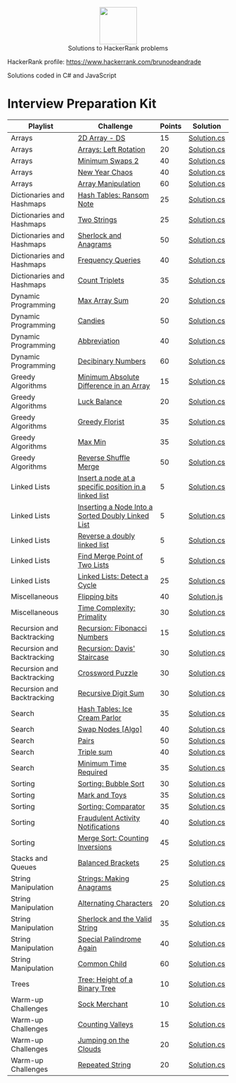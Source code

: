 <p align="center">
    <a href="https://www.hackerrank.com/brunodeandrade" target="_blank">
        <img height="85" src="https://hrcdn.net/hackerrank/assets/brand/hr_logo_new_word-4acac9b8a6a3c53b6ff4ab2a51fdfef4.png" style="max-width:100%;">
    </a>
    <br>Solutions to HackerRank problems
    <p>HackerRank profile: <a href="https://www.hackerrank.com/brunodeandrade" target="_blank">https://www.hackerrank.com/brunodeandrade</a></p>
  </p>
  
  <p>Solutions coded in C# and JavaScript</p>
  
  <h1>Interview Preparation Kit</h1>
  
  | Playlist  | Challenge | Points | Solution |
  | --------- | --------- | ------ | -------- |
  | Arrays | [2D Array - DS](https://www.hackerrank.com/challenges/2d-array/problem?h_l=interview&playlist_slugs%5B%5D=interview-preparation-kit&playlist_slugs%5B%5D=arrays) | 15 | [Solution.cs](Interview%20Preparation%20Kit/Arrays/2D%20Array%20-%20DS/Solution.cs) |
  | Arrays | [Arrays: Left Rotation](https://www.hackerrank.com/challenges/ctci-array-left-rotation/problem?h_l=interview&playlist_slugs%5B%5D=interview-preparation-kit&playlist_slugs%5B%5D=arrays) | 20 | [Solution.cs](Interview%20Preparation%20Kit/Arrays/Arrays%20Left%20Rotation/Solution.cs) |
  | Arrays | [Minimum Swaps 2](https://www.hackerrank.com/challenges/minimum-swaps-2/problem?h_l=interview&playlist_slugs%5B%5D=interview-preparation-kit&playlist_slugs%5B%5D=arrays) | 40 | [Solution.cs](Interview%20Preparation%20Kit/Arrays/Minimum%20Swaps%202/Solution.cs) |
  | Arrays | [New Year Chaos](https://www.hackerrank.com/challenges/new-year-chaos/problem?h_l=interview&playlist_slugs%5B%5D=interview-preparation-kit&playlist_slugs%5B%5D=arrays) | 40 | [Solution.cs](Interview%20Preparation%20Kit/Arrays/New%20Year%20Chaos/Solution.cs) |
  | Arrays | [Array Manipulation](https://www.hackerrank.com/challenges/crush/problem?h_l=interview&playlist_slugs%5B%5D=interview-preparation-kit&playlist_slugs%5B%5D=arrays) | 60 | [Solution.cs](Interview%20Preparation%20Kit/Arrays/Array%20Manipulation/Solution.cs) |
  | Dictionaries and Hashmaps | [Hash Tables: Ransom Note](https://www.hackerrank.com/challenges/ctci-ransom-note/problem?h_l=interview&playlist_slugs%5B%5D=interview-preparation-kit&playlist_slugs%5B%5D=dictionaries-hashmaps) | 25 | [Solution.cs](Interview%20Preparation%20Kit/Dictionaries%20and%20Hashmaps/Hash%20Tables%20Ransom%20Note/Solution.cs) |
  | Dictionaries and Hashmaps | [Two Strings](https://www.hackerrank.com/challenges/two-strings/problem?h_l=interview&playlist_slugs%5B%5D=interview-preparation-kit&playlist_slugs%5B%5D=dictionaries-hashmaps) | 25 | [Solution.cs](Interview%20Preparation%20Kit/Dictionaries%20and%20Hashmaps/Two%20Strings/Solution.cs) |
  | Dictionaries and Hashmaps | [Sherlock and Anagrams](https://www.hackerrank.com/challenges/sherlock-and-anagrams/problem?h_l=interview&playlist_slugs%5B%5D=interview-preparation-kit&playlist_slugs%5B%5D=dictionaries-hashmaps) | 50 | [Solution.cs](Interview%20Preparation%20Kit/Dictionaries%20and%20Hashmaps/Sherlock%20and%20Anagrams/Solution.cs) |
  | Dictionaries and Hashmaps | [Frequency Queries](https://www.hackerrank.com/challenges/frequency-queries/problem?h_l=interview&playlist_slugs%5B%5D=interview-preparation-kit&playlist_slugs%5B%5D=dictionaries-hashmaps) | 40 | [Solution.cs](Interview%20Preparation%20Kit/Dictionaries%20and%20Hashmaps/Frequency%20Queries/Solution.cs)|
  | Dictionaries and Hashmaps | [Count Triplets](https://www.hackerrank.com/challenges/count-triplets-1/problem?h_l=interview&playlist_slugs%5B%5D=interview-preparation-kit&playlist_slugs%5B%5D=dictionaries-hashmaps) | 35 | [Solution.cs](Interview%20Preparation%20Kit/Dictionaries%20and%20Hashmaps/Count%20Triplets/Solution.cs) |
  | Dynamic Programming | [Max Array Sum](https://www.hackerrank.com/challenges/max-array-sum/problem?h_l=interview&playlist_slugs%5B%5D=interview-preparation-kit&playlist_slugs%5B%5D=dynamic-programming) | 20 | [Solution.cs](Interview%20Preparation%20Kit/Dynamic%20Programming/Max%20Array%20Sum/Solution.cs) |
  | Dynamic Programming | [Candies](https://www.hackerrank.com/challenges/candies/problem?h_l=interview&playlist_slugs%5B%5D=interview-preparation-kit&playlist_slugs%5B%5D=dynamic-programming) | 50 | [Solution.cs](Interview%20Preparation%20Kit/Dynamic%20Programming/Candies/Solution.cs) |
  | Dynamic Programming | [Abbreviation](https://www.hackerrank.com/challenges/abbr/problem?h_l=interview&playlist_slugs%5B%5D=interview-preparation-kit&playlist_slugs%5B%5D=dynamic-programming) | 40 | [Solution.cs](Interview%20Preparation%20Kit/Dynamic%20Programming/Abbreviation/Solution.cs) |
  | Dynamic Programming | [Decibinary Numbers](https://www.hackerrank.com/challenges/decibinary-numbers/problem?h_l=interview&playlist_slugs%5B%5D=interview-preparation-kit&playlist_slugs%5B%5D=dynamic-programming) | 60 | [Solution.cs](Interview%20Preparation%20Kit/Dynamic%20Programming/Decibinary%20Numbers/Solution.cs) |
  | Greedy Algorithms | [Minimum Absolute Difference in an Array](https://www.hackerrank.com/challenges/minimum-absolute-difference-in-an-array/problem?h_l=interview&playlist_slugs%5B%5D=interview-preparation-kit&playlist_slugs%5B%5D=greedy-algorithms) | 15 | [Solution.cs](Interview%20Preparation%20Kit/Greedy%20Algorithms/Minimum%20Absolute%20Difference%20in%20an%20Array/Solution.cs) |
  | Greedy Algorithms | [Luck Balance](https://www.hackerrank.com/challenges/luck-balance/problem?h_l=interview&playlist_slugs%5B%5D=interview-preparation-kit&playlist_slugs%5B%5D=greedy-algorithms) | 20 | [Solution.cs](Interview%20Preparation%20Kit/Greedy%20Algorithms/Luck%20Balance/Solution.cs) |
  | Greedy Algorithms | [Greedy Florist](https://www.hackerrank.com/challenges/greedy-florist/problem?h_l=interview&playlist_slugs%5B%5D=interview-preparation-kit&playlist_slugs%5B%5D=greedy-algorithms) | 35 | [Solution.cs](Interview%20Preparation%20Kit/Greedy%20Algorithms/Greedy%20Florist/Solution.cs) |
  | Greedy Algorithms | [Max Min](https://www.hackerrank.com/challenges/angry-children/problem?h_l=interview&playlist_slugs%5B%5D=interview-preparation-kit&playlist_slugs%5B%5D=greedy-algorithms) | 35 | [Solution.cs](Interview%20Preparation%20Kit/Greedy%20Algorithms/Max%20Min/Solution.cs) |
  | Greedy Algorithms | [Reverse Shuffle Merge](https://www.hackerrank.com/challenges/reverse-shuffle-merge/problem?h_l=interview&playlist_slugs%5B%5D=interview-preparation-kit&playlist_slugs%5B%5D=greedy-algorithms) | 50 | [Solution.cs](Interview%20Preparation%20Kit/Greedy%20Algorithms/Reverse%20Shuffle%20Merge/Solution.cs) |
  | Linked Lists | [Insert a node at a specific position in a linked list](https://www.hackerrank.com/challenges/insert-a-node-at-a-specific-position-in-a-linked-list/problem?h_l=interview&playlist_slugs%5B%5D=interview-preparation-kit&playlist_slugs%5B%5D=linked-lists) | 5 | [Solution.cs](Interview%20Preparation%20Kit/Linked%20Lists/Insert%20a%20node%20at%20a%20specific%20position%20in%20a%20linked%20list/Solution.cs) |
  | Linked Lists | [Inserting a Node Into a Sorted Doubly Linked List](https://www.hackerrank.com/challenges/insert-a-node-into-a-sorted-doubly-linked-list/problem?h_l=interview&playlist_slugs%5B%5D=interview-preparation-kit&playlist_slugs%5B%5D=linked-lists) | 5 | [Solution.cs](Interview%20Preparation%20Kit/Linked%20Lists/Inserting%20a%20Node%20Into%20a%20Sorted%20Doubly%20Linked%20List/Solution.cs) |
  | Linked Lists | [Reverse a doubly linked list](https://www.hackerrank.com/challenges/reverse-a-doubly-linked-list/problem?h_l=interview&playlist_slugs%5B%5D=interview-preparation-kit&playlist_slugs%5B%5D=linked-lists) | 5 | [Solution.cs](Interview%20Preparation%20Kit/Linked%20Lists/Reverse%20a%20doubly%20linked%20list/Solution.cs) |
  | Linked Lists | [Find Merge Point of Two Lists](https://www.hackerrank.com/challenges/find-the-merge-point-of-two-joined-linked-lists/problem?h_l=interview&playlist_slugs%5B%5D=interview-preparation-kit&playlist_slugs%5B%5D=linked-lists) | 5 | [Solution.cs](Interview%20Preparation%20Kit/Linked%20Lists/Find%20Merge%20Point%20of%20Two%20Lists/Solution.cs) |
  | Linked Lists | [Linked Lists: Detect a Cycle](https://www.hackerrank.com/challenges/ctci-linked-list-cycle/problem?h_l=interview&playlist_slugs%5B%5D=interview-preparation-kit&playlist_slugs%5B%5D=linked-lists) | 25 | [Solution.cs](Interview%20Preparation%20Kit/Linked%20Lists/Linked%20Lists%20Detect%20a%20Cycle/Solution.cs) |
  | Miscellaneous | [Flipping bits](https://www.hackerrank.com/challenges/flipping-bits/problem?h_l=interview&playlist_slugs%5B%5D=interview-preparation-kit&playlist_slugs%5B%5D=miscellaneous) | 40 | [Solution.js](Interview%20Preparation%20Kit/Miscellaneous/Flipping%20bits/Solution.js) |
  | Miscellaneous | [Time Complexity: Primality](https://www.hackerrank.com/challenges/ctci-big-o/problem?h_l=interview&playlist_slugs%5B%5D=interview-preparation-kit&playlist_slugs%5B%5D=miscellaneous) | 30 | [Solution.cs](Interview%20Preparation%20Kit/Miscellaneous/Time%20Complexity%20Primality/Solution.cs) |
  | Recursion and Backtracking | [Recursion: Fibonacci Numbers](https://www.hackerrank.com/challenges/ctci-fibonacci-numbers/problem?h_l=interview&playlist_slugs%5B%5D=interview-preparation-kit&playlist_slugs%5B%5D=recursion-backtracking) | 15 | [Solution.cs](Interview%20Preparation%20Kit/Recursion%20and%20Backtracking/Recursion%20Fibonacci%20Numbers/Solution.cs) |
  | Recursion and Backtracking | [Recursion: Davis' Staircase](https://www.hackerrank.com/challenges/ctci-recursive-staircase/problem?h_l=interview&playlist_slugs%5B%5D=interview-preparation-kit&playlist_slugs%5B%5D=recursion-backtracking) | 30 | [Solution.cs](Interview%20Preparation%20Kit/Recursion%20and%20Backtracking/Recursion%20Davis%20Staircase/Solution.cs) |
  | Recursion and Backtracking | [Crossword Puzzle](https://www.hackerrank.com/challenges/crossword-puzzle/problem?h_l=interview&playlist_slugs%5B%5D=interview-preparation-kit&playlist_slugs%5B%5D=recursion-backtracking) | 30 | [Solution.cs](Interview%20Preparation%20Kit/Recursion%20and%20Backtracking/Crossword%20Puzzle/Solution.cs) |
  | Recursion and Backtracking | [Recursive Digit Sum](https://www.hackerrank.com/challenges/recursive-digit-sum/problem?h_l=interview&playlist_slugs%5B%5D=interview-preparation-kit&playlist_slugs%5B%5D=recursion-backtracking) | 30 | [Solution.cs](Interview%20Preparation%20Kit/Recursion%20and%20Backtracking/Recursive%20Digit%20Sum/Solution.cs) |
  | Search | [Hash Tables: Ice Cream Parlor](https://www.hackerrank.com/challenges/ctci-ice-cream-parlor/problem?h_l=interview&playlist_slugs%5B%5D=interview-preparation-kit&playlist_slugs%5B%5D=search) | 35 | [Solution.cs](Interview%20Preparation%20Kit/Search/Hash%20Tables%20Ice%20Cream%20Parlor/Solution.cs) |
  | Search | [Swap Nodes [Algo]](https://www.hackerrank.com/challenges/swap-nodes-algo/problem?h_l=interview&playlist_slugs%5B%5D=interview-preparation-kit&playlist_slugs%5B%5D=search) | 40 | [Solution.cs](Interview%20Preparation%20Kit/Search/Swap%20Nodes%20%5BAlgo%5D/Solution.cs) |
  | Search | [Pairs](https://www.hackerrank.com/challenges/pairs/problem?h_l=interview&playlist_slugs%5B%5D=interview-preparation-kit&playlist_slugs%5B%5D=search) | 50 | [Solution.cs](Interview%20Preparation%20Kit/Search/Pairs/Solution.cs) |
  | Search | [Triple sum](https://www.hackerrank.com/challenges/triple-sum/problem?h_l=interview&playlist_slugs%5B%5D=interview-preparation-kit&playlist_slugs%5B%5D=search) | 40 | [Solution.cs](Interview%20Preparation%20Kit/Search/Triple%20Sum/Solution.cs) |
  | Search | [Minimum Time Required](https://www.hackerrank.com/challenges/minimum-time-required/submissions?h_l=interview&playlist_slugs%5B%5D=interview-preparation-kit&playlist_slugs%5B%5D=search) | 35 | [Solution.cs](Interview%20Preparation%20Kit/Search/Minimum%20Time%20Required/Solution.cs) |
  | Sorting | [Sorting: Bubble Sort](https://www.hackerrank.com/challenges/ctci-bubble-sort/problem?h_l=interview&playlist_slugs%5B%5D=interview-preparation-kit&playlist_slugs%5B%5D=sorting) | 30 | [Solution.cs](Interview%20Preparation%20Kit/Sorting/Sorting%20Bubble%20Sort/Solution.cs) |
  | Sorting | [Mark and Toys](https://www.hackerrank.com/challenges/mark-and-toys?h_l=interview&playlist_slugs%5B%5D=interview-preparation-kit&playlist_slugs%5B%5D=sorting) | 35 | [Solution.cs](Interview%20Preparation%20Kit/Sorting/Mark%20and%20Toys/Solution.cs) |
  | Sorting | [Sorting: Comparator](https://www.hackerrank.com/challenges/ctci-comparator-sorting?h_l=interview&playlist_slugs%5B%5D=interview-preparation-kit&playlist_slugs%5B%5D=sorting) | 35 | [Solution.cs](Interview%20Preparation%20Kit/Sorting/Sorting%20Comparator/Solution.cs) |
  | Sorting | [Fraudulent Activity Notifications](https://www.hackerrank.com/challenges/fraudulent-activity-notifications?h_l=interview&playlist_slugs%5B%5D=interview-preparation-kit&playlist_slugs%5B%5D=sorting) | 40 | [Solution.cs](Interview%20Preparation%20Kit/Sorting/Fraudulent%20Activity%20Notifications/Solution.cs) |
  | Sorting | [Merge Sort: Counting Inversions](https://www.hackerrank.com/challenges/ctci-merge-sort?h_l=interview&playlist_slugs%5B%5D=interview-preparation-kit&playlist_slugs%5B%5D=sorting) | 45 | [Solution.cs](Interview%20Preparation%20Kit/Sorting/Merge%20Sort%20Counting%20Inversions/Solution.cs) |
  | Stacks and Queues | [Balanced Brackets](https://www.hackerrank.com/challenges/balanced-brackets/problem?h_l=interview&playlist_slugs%5B%5D=interview-preparation-kit&playlist_slugs%5B%5D=stacks-queues) | 25 | [Solution.cs](Interview%20Preparation%20Kit/Stacks%20and%20Queues/Balanced%20Brackets/Solution.cs) |
  | String Manipulation | [Strings: Making Anagrams](https://www.hackerrank.com/challenges/ctci-making-anagrams/problem?h_l=interview&playlist_slugs%5B%5D=interview-preparation-kit&playlist_slugs%5B%5D=strings) | 25 | [Solution.cs](Interview%20Preparation%20Kit/String%20Manipulation/Strings%20Making%20Anagrams/Solution.cs) |
  | String Manipulation | [Alternating Characters](https://www.hackerrank.com/challenges/alternating-characters/problem?h_l=interview&playlist_slugs%5B%5D=interview-preparation-kit&playlist_slugs%5B%5D=strings) | 20 | [Solution.cs](Interview%20Preparation%20Kit/String%20Manipulation/Alternating%20Characters/Solution.cs) |
  | String Manipulation | [Sherlock and the Valid String](https://www.hackerrank.com/challenges/sherlock-and-valid-string/problem?h_l=interview&playlist_slugs%5B%5D=interview-preparation-kit&playlist_slugs%5B%5D=strings) | 35 | [Solution.cs](Interview%20Preparation%20Kit/String%20Manipulation/Sherlock%20and%20the%20Valid%20String/Solution.cs) |
  | String Manipulation | [Special Palindrome Again](https://www.hackerrank.com/challenges/special-palindrome-again/problem?h_l=interview&playlist_slugs%5B%5D=interview-preparation-kit&playlist_slugs%5B%5D=strings) | 40 | [Solution.cs](Interview%20Preparation%20Kit/String%20Manipulation/Special%20Palindrome%20Again/Solution.cs) |
  | String Manipulation | [Common Child](https://www.hackerrank.com/challenges/common-child/problem?h_l=interview&playlist_slugs%5B%5D=interview-preparation-kit&playlist_slugs%5B%5D=strings) | 60 | [Solution.cs](Interview%20Preparation%20Kit/String%20Manipulation/Common%20Child/Solution.cs) |
  | Trees | [Tree: Height of a Binary Tree](https://www.hackerrank.com/challenges/tree-height-of-a-binary-tree/problem?h_l=interview&playlist_slugs%5B%5D=interview-preparation-kit&playlist_slugs%5B%5D=trees) | 10 | [Solution.cs](Interview%20Preparation%20Kit/Trees/Tree%20Height%20of%20a%20Binary%20Tree/Solution.cs) |
  | Warm-up Challenges | [Sock Merchant](https://www.hackerrank.com/challenges/sock-merchant/problem?h_l=interview&playlist_slugs%5B%5D=interview-preparation-kit&playlist_slugs%5B%5D=warmup) | 10 | [Solution.cs](Interview%20Preparation%20Kit/Warm-up%20Challenges/Sock%20Merchant/Solution.cs) |
  | Warm-up Challenges | [Counting Valleys](https://www.hackerrank.com/challenges/counting-valleys/problem?h_l=interview&playlist_slugs%5B%5D=interview-preparation-kit&playlist_slugs%5B%5D=warmup) | 15 | [Solution.cs](Interview%20Preparation%20Kit/Warm-up%20Challenges/Counting%20Valleys/Solution.cs) |
  | Warm-up Challenges | [Jumping on the Clouds](https://www.hackerrank.com/challenges/jumping-on-the-clouds/problem?h_l=interview&playlist_slugs%5B%5D=interview-preparation-kit&playlist_slugs%5B%5D=warmup) | 20 | [Solution.cs](Interview%20Preparation%20Kit/Warm-up%20Challenges/Jumping%20on%20the%20Clouds/Solution.cs) |
  | Warm-up Challenges | [Repeated String](https://www.hackerrank.com/challenges/repeated-string/problem?h_l=interview&playlist_slugs%5B%5D=interview-preparation-kit&playlist_slugs%5B%5D=warmup) | 20 | [Solution.cs](Interview%20Preparation%20Kit/Warm-up%20Challenges/Repeated%20String/Solution.cs) |

